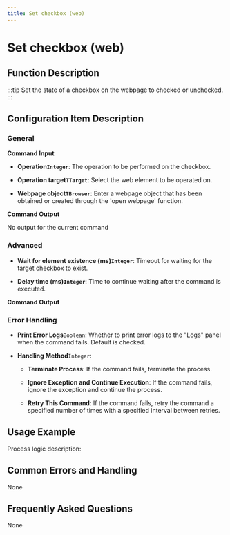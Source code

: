 ```yaml
---
title: Set checkbox (web)
---
```


# Set checkbox (web)

## Function Description

:::tip 
Set the state of a checkbox on the webpage to checked or unchecked.
:::

## Configuration Item Description

### General

**Command Input**

- **Operation`Integer`**: The operation to be performed on the checkbox.

- **Operation target`TTarget`**: Select the web element to be operated on.

- **Webpage object`TBrowser`**: Enter a webpage object that has been obtained or created through the 'open webpage' function.


**Command Output**

No output for the current command

### Advanced

- **Wait for element existence (ms)`Integer`**: Timeout for waiting for the target checkbox to exist.

- **Delay time (ms)`Integer`**: Time to continue waiting after the command is executed.


**Command Output**

### Error Handling

- **Print Error Logs**`Boolean`: Whether to print error logs to the "Logs" panel when the command fails. Default is checked. 

- **Handling Method**`Integer`:

    - **Terminate Process**: If the command fails, terminate the process.

    - **Ignore Exception and Continue Execution**: If the command fails, ignore the exception and continue the process.

    - **Retry This Command**: If the command fails, retry the command a specified number of times with a specified interval between retries.

## Usage Example

Process logic description:

## Common Errors and Handling

None

## Frequently Asked Questions

None

